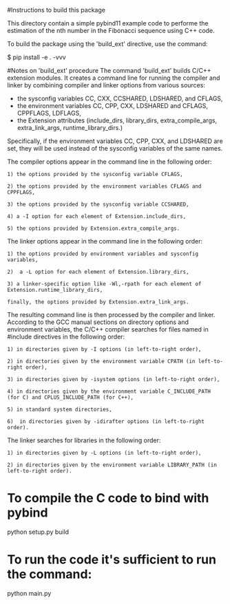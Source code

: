 #Instructions to build this package

This directory contain a simple pybind11 example code
to performe the estimation of the nth number in the
Fibonacci sequence using C++ code.


To build the package using the 'build\_ext' directive,
use the command:

$ pip install -e . -vvv

#Notes on 'build\_ext' procedure
The command 'build\_ext' builds C/C++ extension modules. It creates a command line for running the compiler and linker by combining compiler and linker options from various sources:

  - the sysconfig variables CC, CXX, CCSHARED, LDSHARED, and CFLAGS,
  - the environment variables CC, CPP, CXX, LDSHARED and CFLAGS, CPPFLAGS, LDFLAGS,
  - the Extension attributes (include\_dirs, library\_dirs, extra\_compile\_args, extra\_link\_args, runtime\_library\_dirs.)

Specifically, if the environment variables CC, CPP, CXX, and LDSHARED are set, they will be used instead of the sysconfig variables of the same names.

The compiler options appear in the command line in the following order:

    1) the options provided by the sysconfig variable CFLAGS,

    2) the options provided by the environment variables CFLAGS and CPPFLAGS,

    3) the options provided by the sysconfig variable CCSHARED,

    4) a -I option for each element of Extension.include_dirs,

    5) the options provided by Extension.extra_compile_args.

The linker options appear in the command line in the following order:

    1) the options provided by environment variables and sysconfig variables,

    2)  a -L option for each element of Extension.library_dirs,

    3) a linker-specific option like -Wl,-rpath for each element of Extension.runtime_library_dirs,

    finally, the options provided by Extension.extra_link_args.

The resulting command line is then processed by the compiler and linker. According to the GCC manual sections on directory options and environment variables, the C/C++ compiler searches for files named in #include <file> directives in the following order:

    1) in directories given by -I options (in left-to-right order),

    2) in directories given by the environment variable CPATH (in left-to-right order),

    3) in directories given by -isystem options (in left-to-right order),

    4) in directories given by the environment variable C_INCLUDE_PATH (for C) and CPLUS_INCLUDE_PATH (for C++),

    5) in standard system directories,

    6)  in directories given by -idirafter options (in left-to-right order).

The linker searches for libraries in the following order:

    1) in directories given by -L options (in left-to-right order),

    2) in directories given by the environment variable LIBRARY_PATH (in left-to-right order).


# To compile the C code to bind with pybind

python setup.py build


# To run the code it's sufficient to run the command:

python main.py


